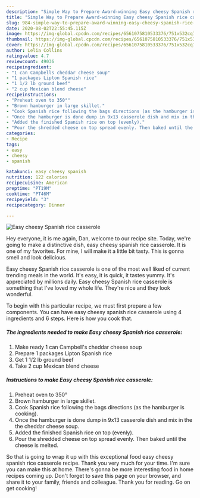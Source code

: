 ```yaml
---
description: "Simple Way to Prepare Award-winning Easy cheesy Spanish rice casserole"
title: "Simple Way to Prepare Award-winning Easy cheesy Spanish rice casserole"
slug: 984-simple-way-to-prepare-award-winning-easy-cheesy-spanish-rice-casserole
date: 2020-08-02T22:55:45.115Z
image: https://img-global.cpcdn.com/recipes/6561075810533376/751x532cq70/easy-cheesy-spanish-rice-casserole-recipe-main-photo.jpg
thumbnail: https://img-global.cpcdn.com/recipes/6561075810533376/751x532cq70/easy-cheesy-spanish-rice-casserole-recipe-main-photo.jpg
cover: https://img-global.cpcdn.com/recipes/6561075810533376/751x532cq70/easy-cheesy-spanish-rice-casserole-recipe-main-photo.jpg
author: Lelia Collins
ratingvalue: 4.7
reviewcount: 49036
recipeingredient:
- "1 can Campbells cheddar cheese soup"
- "1 packages Lipton Spanish rice"
- "1 1/2 lb ground beef"
- "2 cup Mexican blend cheese"
recipeinstructions:
- "Preheat oven to 350°"
- "Brown hamburger in large skillet."
- "Cook Spanish rice following the bags directions (as the hamburger is cooking)."
- "Once the hamburger is done dump in 9x13 casserole dish and mix in the the cheddar cheese soup."
- "Added the finished Spanish rice on top (evenly)."
- "Pour the shredded cheese on top spread evenly. Then baked until the cheese is melted."
categories:
- Recipe
tags:
- easy
- cheesy
- spanish

katakunci: easy cheesy spanish 
nutrition: 122 calories
recipecuisine: American
preptime: "PT19M"
cooktime: "PT46M"
recipeyield: "3"
recipecategory: Dinner

---
```



![Easy cheesy Spanish rice casserole](https://img-global.cpcdn.com/recipes/6561075810533376/751x532cq70/easy-cheesy-spanish-rice-casserole-recipe-main-photo.jpg)

Hey everyone, it is me again, Dan, welcome to our recipe site. Today, we're going to make a distinctive dish, easy cheesy spanish rice casserole. It is one of my favorites. For mine, I will make it a little bit tasty. This is gonna smell and look delicious.



Easy cheesy Spanish rice casserole is one of the most well liked of current trending meals in the world. It's easy, it is quick, it tastes yummy. It's appreciated by millions daily. Easy cheesy Spanish rice casserole is something that I've loved my whole life. They're nice and they look wonderful.


To begin with this particular recipe, we must first prepare a few components. You can have easy cheesy spanish rice casserole using 4 ingredients and 6 steps. Here is how you cook that.

<!--inarticleads1-->

##### The ingredients needed to make Easy cheesy Spanish rice casserole:

1. Make ready 1 can Campbell&#39;s cheddar cheese soup
1. Prepare 1 packages Lipton Spanish rice
1. Get 1 1/2 lb ground beef
1. Take 2 cup Mexican blend cheese




<!--inarticleads2-->

##### Instructions to make Easy cheesy Spanish rice casserole:

1. Preheat oven to 350°
1. Brown hamburger in large skillet.
1. Cook Spanish rice following the bags directions (as the hamburger is cooking).
1. Once the hamburger is done dump in 9x13 casserole dish and mix in the the cheddar cheese soup.
1. Added the finished Spanish rice on top (evenly).
1. Pour the shredded cheese on top spread evenly. Then baked until the cheese is melted.




So that is going to wrap it up with this exceptional food easy cheesy spanish rice casserole recipe. Thank you very much for your time. I'm sure you can make this at home. There's gonna be more interesting food in home recipes coming up. Don't forget to save this page on your browser, and share it to your family, friends and colleague. Thank you for reading. Go on get cooking!
